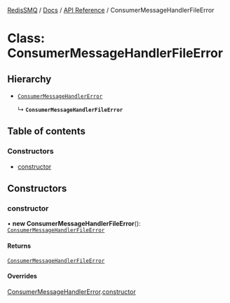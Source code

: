 [RedisSMQ](../../../README.md) / [Docs](../../README.md) / [API Reference](../README.md) / ConsumerMessageHandlerFileError

# Class: ConsumerMessageHandlerFileError

## Hierarchy

- [`ConsumerMessageHandlerError`](ConsumerMessageHandlerError.md)

  ↳ **`ConsumerMessageHandlerFileError`**

## Table of contents

### Constructors

- [constructor](ConsumerMessageHandlerFileError.md#constructor)

## Constructors

### constructor

• **new ConsumerMessageHandlerFileError**(): [`ConsumerMessageHandlerFileError`](ConsumerMessageHandlerFileError.md)

#### Returns

[`ConsumerMessageHandlerFileError`](ConsumerMessageHandlerFileError.md)

#### Overrides

[ConsumerMessageHandlerError](ConsumerMessageHandlerError.md).[constructor](ConsumerMessageHandlerError.md#constructor)

